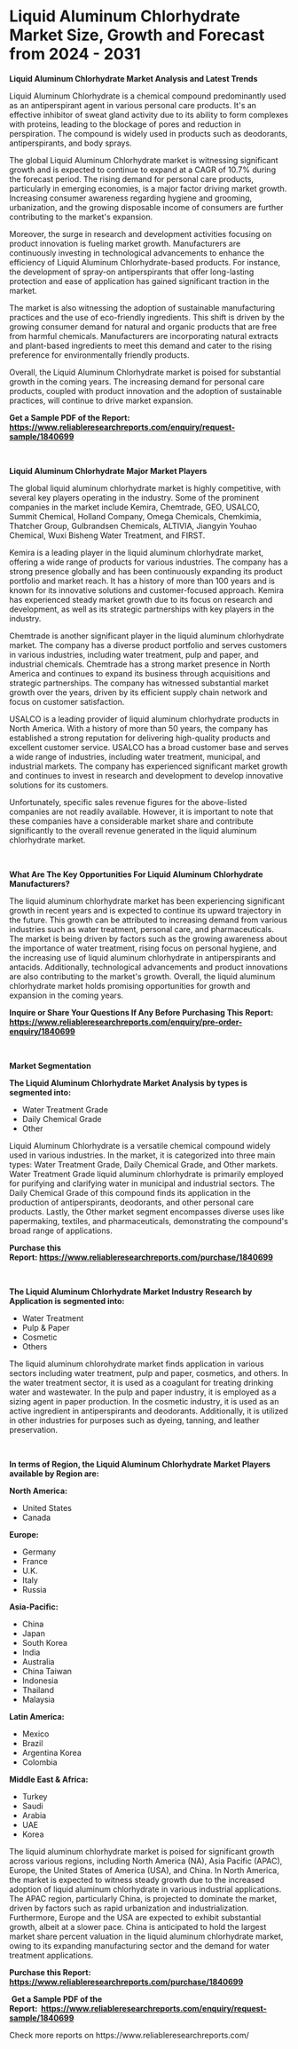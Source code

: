 <p><h1>Liquid Aluminum Chlorhydrate Market Size, Growth and Forecast from 2024 - 2031</h1></p><p><strong>Liquid Aluminum Chlorhydrate Market Analysis and Latest Trends</strong></p>
<p><p>Liquid Aluminum Chlorhydrate is a chemical compound predominantly used as an antiperspirant agent in various personal care products. It's an effective inhibitor of sweat gland activity due to its ability to form complexes with proteins, leading to the blockage of pores and reduction in perspiration. The compound is widely used in products such as deodorants, antiperspirants, and body sprays.</p><p>The global Liquid Aluminum Chlorhydrate market is witnessing significant growth and is expected to continue to expand at a CAGR of 10.7% during the forecast period. The rising demand for personal care products, particularly in emerging economies, is a major factor driving market growth. Increasing consumer awareness regarding hygiene and grooming, urbanization, and the growing disposable income of consumers are further contributing to the market's expansion.</p><p>Moreover, the surge in research and development activities focusing on product innovation is fueling market growth. Manufacturers are continuously investing in technological advancements to enhance the efficiency of Liquid Aluminum Chlorhydrate-based products. For instance, the development of spray-on antiperspirants that offer long-lasting protection and ease of application has gained significant traction in the market.</p><p>The market is also witnessing the adoption of sustainable manufacturing practices and the use of eco-friendly ingredients. This shift is driven by the growing consumer demand for natural and organic products that are free from harmful chemicals. Manufacturers are incorporating natural extracts and plant-based ingredients to meet this demand and cater to the rising preference for environmentally friendly products.</p><p>Overall, the Liquid Aluminum Chlorhydrate market is poised for substantial growth in the coming years. The increasing demand for personal care products, coupled with product innovation and the adoption of sustainable practices, will continue to drive market expansion.</p></p>
<p><strong>Get a Sample PDF of the Report:&nbsp; <a href="https://www.reliableresearchreports.com/enquiry/request-sample/1840699">https://www.reliableresearchreports.com/enquiry/request-sample/1840699</a></strong></p>
<p>&nbsp;</p>
<p><strong>Liquid Aluminum Chlorhydrate Major Market Players</strong></p>
<p><p>The global liquid aluminum chlorhydrate market is highly competitive, with several key players operating in the industry. Some of the prominent companies in the market include Kemira, Chemtrade, GEO, USALCO, Summit Chemical, Holland Company, Omega Chemicals, Chemkimia, Thatcher Group, Gulbrandsen Chemicals, ALTIVIA, Jiangyin Youhao Chemical, Wuxi Bisheng Water Treatment, and FIRST.</p><p>Kemira is a leading player in the liquid aluminum chlorhydrate market, offering a wide range of products for various industries. The company has a strong presence globally and has been continuously expanding its product portfolio and market reach. It has a history of more than 100 years and is known for its innovative solutions and customer-focused approach. Kemira has experienced steady market growth due to its focus on research and development, as well as its strategic partnerships with key players in the industry. </p><p>Chemtrade is another significant player in the liquid aluminum chlorhydrate market. The company has a diverse product portfolio and serves customers in various industries, including water treatment, pulp and paper, and industrial chemicals. Chemtrade has a strong market presence in North America and continues to expand its business through acquisitions and strategic partnerships. The company has witnessed substantial market growth over the years, driven by its efficient supply chain network and focus on customer satisfaction.</p><p>USALCO is a leading provider of liquid aluminum chlorhydrate products in North America. With a history of more than 50 years, the company has established a strong reputation for delivering high-quality products and excellent customer service. USALCO has a broad customer base and serves a wide range of industries, including water treatment, municipal, and industrial markets. The company has experienced significant market growth and continues to invest in research and development to develop innovative solutions for its customers.</p><p>Unfortunately, specific sales revenue figures for the above-listed companies are not readily available. However, it is important to note that these companies have a considerable market share and contribute significantly to the overall revenue generated in the liquid aluminum chlorhydrate market.</p></p>
<p>&nbsp;</p>
<p><strong>What Are The Key Opportunities For Liquid Aluminum Chlorhydrate Manufacturers?</strong></p>
<p><p>The liquid aluminum chlorhydrate market has been experiencing significant growth in recent years and is expected to continue its upward trajectory in the future. This growth can be attributed to increasing demand from various industries such as water treatment, personal care, and pharmaceuticals. The market is being driven by factors such as the growing awareness about the importance of water treatment, rising focus on personal hygiene, and the increasing use of liquid aluminum chlorhydrate in antiperspirants and antacids. Additionally, technological advancements and product innovations are also contributing to the market's growth. Overall, the liquid aluminum chlorhydrate market holds promising opportunities for growth and expansion in the coming years.</p></p>
<p><strong>Inquire or Share Your Questions If Any Before Purchasing This Report: <a href="https://www.reliableresearchreports.com/enquiry/pre-order-enquiry/1840699">https://www.reliableresearchreports.com/enquiry/pre-order-enquiry/1840699</a></strong></p>
<p>&nbsp;</p>
<p><strong>Market Segmentation</strong></p>
<p><strong>The Liquid Aluminum Chlorhydrate Market Analysis by types is segmented into:</strong></p>
<p><ul><li>Water Treatment Grade</li><li>Daily Chemical Grade</li><li>Other</li></ul></p>
<p><p>Liquid Aluminum Chlorhydrate is a versatile chemical compound widely used in various industries. In the market, it is categorized into three main types: Water Treatment Grade, Daily Chemical Grade, and Other markets. Water Treatment Grade liquid aluminum chlorhydrate is primarily employed for purifying and clarifying water in municipal and industrial sectors. The Daily Chemical Grade of this compound finds its application in the production of antiperspirants, deodorants, and other personal care products. Lastly, the Other market segment encompasses diverse uses like papermaking, textiles, and pharmaceuticals, demonstrating the compound's broad range of applications.</p></p>
<p><strong>Purchase this Report:&nbsp;<a href="https://www.reliableresearchreports.com/purchase/1840699">https://www.reliableresearchreports.com/purchase/1840699</a></strong></p>
<p>&nbsp;</p>
<p><strong>The Liquid Aluminum Chlorhydrate Market Industry Research by Application is segmented into:</strong></p>
<p><ul><li>Water Treatment</li><li>Pulp & Paper</li><li>Cosmetic</li><li>Others</li></ul></p>
<p><p>The liquid aluminum chlorohydrate market finds application in various sectors including water treatment, pulp and paper, cosmetics, and others. In the water treatment sector, it is used as a coagulant for treating drinking water and wastewater. In the pulp and paper industry, it is employed as a sizing agent in paper production. In the cosmetic industry, it is used as an active ingredient in antiperspirants and deodorants. Additionally, it is utilized in other industries for purposes such as dyeing, tanning, and leather preservation.</p></p>
<p>&nbsp;</p>
<p><strong>In terms of Region, the Liquid Aluminum Chlorhydrate Market Players available by Region are:</strong></p>
<p>
    <p> <strong> North America: </strong>
        <ul>
            <li>United States</li>
            <li>Canada</li>
        </ul>
        </p> 
    <p> <strong> Europe: </strong>
        <ul>
            <li>Germany</li>
            <li>France</li>
            <li>U.K.</li>
            <li>Italy</li>
            <li>Russia</li>
        </ul>
        </p> 
    <p> <strong> Asia-Pacific: </strong>
        <ul>
            <li>China</li>
            <li>Japan</li>
            <li>South Korea</li>
            <li>India</li>
            <li>Australia</li>
            <li>China Taiwan</li>
            <li>Indonesia</li>
            <li>Thailand</li>
            <li>Malaysia</li>
        </ul>
        </p> 
    <p> <strong> Latin America: </strong>
        <ul>
            <li>Mexico</li>
            <li>Brazil</li>
            <li>Argentina Korea</li>
            <li>Colombia</li>
        </ul>
        </p> 
    <p> <strong> Middle East & Africa: </strong>
        <ul>
            <li>Turkey</li>
            <li>Saudi</li>
            <li>Arabia</li>
            <li>UAE</li>
            <li>Korea</li>
        </ul>
    </p>
    </p>
<p><p>The liquid aluminum chlorhydrate market is poised for significant growth across various regions, including North America (NA), Asia Pacific (APAC), Europe, the United States of America (USA), and China. In North America, the market is expected to witness steady growth due to the increased adoption of liquid aluminum chlorhydrate in various industrial applications. The APAC region, particularly China, is projected to dominate the market, driven by factors such as rapid urbanization and industrialization. Furthermore, Europe and the USA are expected to exhibit substantial growth, albeit at a slower pace. China is anticipated to hold the largest market share percent valuation in the liquid aluminum chlorhydrate market, owing to its expanding manufacturing sector and the demand for water treatment applications.</p></p>
<p><strong>Purchase this Report: <a href="https://www.reliableresearchreports.com/purchase/1840699">https://www.reliableresearchreports.com/purchase/1840699</a></strong></p>
<p>&nbsp;<strong>Get a Sample PDF of the Report:&nbsp;&nbsp;<a href="https://www.reliableresearchreports.com/enquiry/request-sample/1840699">https://www.reliableresearchreports.com/enquiry/request-sample/1840699</a></strong></p>
<p><strong></strong></p>
<p>Check more reports on https://www.reliableresearchreports.com/</p>